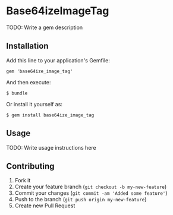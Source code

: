 # Base64izeImageTag

TODO: Write a gem description

## Installation

Add this line to your application's Gemfile:

    gem 'base64ize_image_tag'

And then execute:

    $ bundle

Or install it yourself as:

    $ gem install base64ize_image_tag

## Usage

TODO: Write usage instructions here

## Contributing

1. Fork it
2. Create your feature branch (`git checkout -b my-new-feature`)
3. Commit your changes (`git commit -am 'Added some feature'`)
4. Push to the branch (`git push origin my-new-feature`)
5. Create new Pull Request
